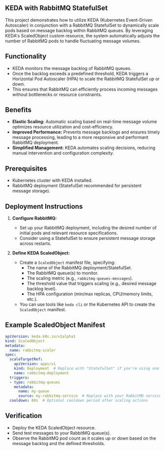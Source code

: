 ## KEDA with RabbitMQ StatefulSet

This project demonstrates how to utilize KEDA (Kubernetes Event-Driven Autoscaler) in conjunction with a RabbitMQ StatefulSet to dynamically scale pods based on message backlog within RabbitMQ queues. By leveraging KEDA's ScaledObject custom resource, the system automatically adjusts the number of RabbitMQ pods to handle fluctuating message volumes.

## Functionality

- KEDA monitors the message backlog of RabbitMQ queues.
- Once the backlog exceeds a predefined threshold, KEDA triggers a Horizontal Pod Autoscaler (HPA) to scale the RabbitMQ StatefulSet up or down.
- This ensures that RabbitMQ can efficiently process incoming messages without bottlenecks or resource constraints.

## Benefits

- **Elastic Scaling:** Automatic scaling based on real-time message volume optimizes resource utilization and cost-efficiency.
- **Improved Performance:** Prevents message backlogs and ensures timely message processing, leading to a more responsive and performant RabbitMQ deployment.
- **Simplified Management:** KEDA automates scaling decisions, reducing manual intervention and configuration complexity.

## Prerequisites

- Kubernetes cluster with KEDA installed.
- RabbitMQ deployment (StatefulSet recommended for persistent message storage).

## Deployment Instructions

1. **Configure RabbitMQ:**
   - Set up your RabbitMQ deployment, including the desired number of initial pods and relevant resource specifications.
   - Consider using a StatefulSet to ensure persistent message storage across restarts.

2. **Define KEDA ScaledObject:**
   - Create a `ScaledObject` manifest file, specifying:
     - The name of the RabbitMQ deployment/StatefulSet.
     - The RabbitMQ queue(s) to monitor.
     - The scaling metric (e.g., `rabbitmq-queues-messages`).
     - The threshold value that triggers scaling (e.g., desired message backlog level).
     - The HPA configuration (min/max replicas, CPU/memory limits, etc.).
   - You can use tools like `keda cli` or the Kubernetes API to create the `ScaledObject` manifest.

## Example ScaledObject Manifest

```yaml
apiVersion: keda.k8s.io/v1alpha1
kind: ScaledObject
metadata:
  name: rabbitmq-scaler
spec:
  scaleTargetRef:
    apiVersion: apps/v1
    kind: Deployment  # Replace with "StatefulSet" if you're using one
    name: rabbitmq-deployment
  triggers:
  - type: rabbitmq-queues
    metadata:
      name: my-queue
      source: my-rabbitmq-service  # Replace with your RabbitMQ service name
  cooldown: 60s  # Optional cooldown period after scaling actions
```

## Verification

- Deploy the KEDA ScaledObject resource.
- Send test messages to your RabbitMQ queue(s).
- Observe the RabbitMQ pod count as it scales up or down based on the message backlog and the defined thresholds.


